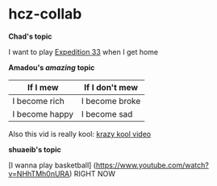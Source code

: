 # hcz-collab

**Chad's topic**

I want to play [Expedition 33](https://www.youtube.com/watch?v=o9KQ4rlymEQ)  when I get home

**Amadou's *amazing* topic**

| If I mew | If I don't mew |
| --- | --- |
|I become rich | I become broke |
|I become happy | I become sad |

Also this vid is really kool: [krazy kool video](https://www.youtube.com/watch?v=1V_xRb0x9aw)



**shuaeib's topic**

[I wanna play basketball] (https://www.youtube.com/watch?v=NHhTMh0nURA) RIGHT NOW
